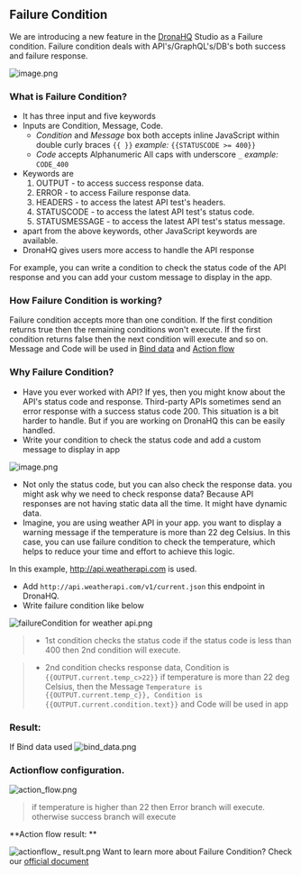 ## Failure Condition

We are introducing a new feature in the [DronaHQ](https://www.dronahq.com) Studio as a Failure condition. Failure condition deals with API's/GraphQL's/DB's both success and failure response.


![image.png](https://cdn.hashnode.com/res/hashnode/image/upload/v1643206967739/9TmEZWKJ7.png)

###  What is Failure Condition?
- It has three input and five keywords
- Inputs are Condition, Message, Code. 
    - *Condition* and *Message* box both accepts inline JavaScript within double curly braces ```{{ }}``` *example:* ```{{STATUSCODE >= 400}}```
    - *Code* accepts Alphanumeric All caps with underscore ```_``` *example:* ```CODE_400```
-  Keywords are
   1. OUTPUT - to access success response data.
   2. ERROR -  to access Failure response data.
   3. HEADERS - to access the latest API test's headers.
   4. STATUSCODE - to access the latest API test's status code.
   5. STATUSMESSAGE - to access the latest API test's status message.
- apart from the above keywords, other JavaScript keywords are available.
- DronaHQ gives users more access to handle the API response <br>

For example, you can write a condition to check the status code of the API response and you can add your custom message to display in the app.

### How Failure Condition is working?

Failure condition accepts more than one condition. If the first condition returns true then the remaining conditions won't execute. If the first condition returns false then the next condition will execute and so on. Message and Code will be used in [Bind data](https://community.dronahq.com/t/bind-data-using-connectors/781) and [Action flow](https://community.dronahq.com/t/understanding-action-flow/572)

### Why Failure Condition? 
- Have you ever worked with API? If yes, then you might know about the API's status code and response. Third-party APIs sometimes send an error response with a success status code 200. This situation is a bit harder to handle. But if you are working on DronaHQ this can be easily handled.
- Write your condition to check the status code and add a custom message to display in app

![image.png](https://cdn.hashnode.com/res/hashnode/image/upload/v1643207149639/5hf_iQv1O.png)

- Not only the status code, but you can also check the response data. you might ask why we need to check response data? Because API responses are not having static data all the time. It might have dynamic data.
- Imagine, you are using weather API in your app. you want to display a warning message if the temperature is more than 22 deg Celsius. In this case, you can use failure condition to check the temperature, which helps to reduce your time and effort to achieve this logic.

In this example, http://api.weatherapi.com is used. 

- Add ```http://api.weatherapi.com/v1/current.json``` this endpoint in DronaHQ.
- Write failure condition like below


![failureCondition for weather api.png](https://cdn.hashnode.com/res/hashnode/image/upload/v1643212686775/iLFW-BRWI.png)
> - 1st condition checks the status code if the status code is less than 400 then 2nd condition will execute.

> - 2nd condition checks response data,  Condition is ```{{OUTPUT.current.temp_c>22}}``` if temperature is more than 22 deg Celsius, then the Message ```Temperature is {{OUTPUT.current.temp_c}}, Condition is {{OUTPUT.current.condition.text}}``` and Code will be used in app 

### Result: 
If Bind data used
![bind_data.png](https://cdn.hashnode.com/res/hashnode/image/upload/v1643608933895/poqu_k5Dt.png)

### Actionflow configuration.

![action_flow.png](https://cdn.hashnode.com/res/hashnode/image/upload/v1643607906424/gtqzurEEq.png)
>  if temperature is higher than 22 then Error branch will execute. otherwise success branch will execute 

**Action flow result: **


![actionflow_ result.png](https://cdn.hashnode.com/res/hashnode/image/upload/v1643608808271/IgQJM8R6W.png)
Want to learn more about Failure Condition? Check our [official document](https://community.dronahq.com/t/failure-response/1008) 